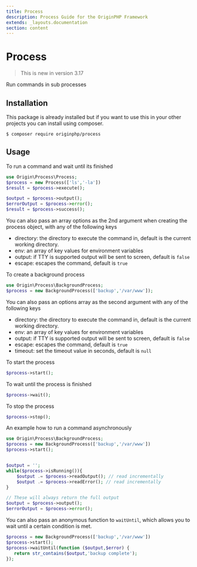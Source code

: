 ```yaml
---
title: Process
description: Process Guide for the OriginPHP Framework
extends: _layouts.documentation
section: content
---
```

# Process

> This is new in version 3.17

Run commands in sub processes

## Installation

This package is already installed but if you want to use this in your other projects you can install using composer.

```linux
$ composer require originphp/process
```

## Usage

To run a command and wait until its finished

```php
use Origin\Process\Process;
$process = new Process(['ls','-la'])
$result = $process->execute();

$output = $process->output();
$errorOutput = $process->error();
$result = $process->success();
```

You can also pass an array options as the 2nd argument when creating the process object, with any of the following keys

- directory: the directory to execute the command in, default is the current working directory.
- env: an array of key values for environment variables
- output: if TTY is supported output will be sent to screen, default is `false`
- escape: escapes the command, default is `true`

To create a background process

```php
use Origin\Process\BackgroundProcess;
$process = new BackgroundProcess(['backup','/var/www']);
```

You can also pass an options array as the second argument with any of the following keys

- directory: the directory to execute the command in, default is the current working directory.
- env: an array of key values for environment variables
- output: if TTY is supported output will be sent to screen, default is `false`
- escape: escapes the command, default is `true`
- timeout: set the timeout value in seconds, default is `null`

To start the process

```php
$process->start();
```

To wait until the process is finished

```php
$process->wait(); 
```

To stop the process

```php
$process->stop();
```

An example how to run a command asynchronously

```php
use Origin\Process\BackgroundProcess;
$process = new BackgroundProcess(['backup','/var/www'])
$process->start();


$output = '';
while($process->isRunning()){
    $output .= $process->readOutput(); // read incrementally
    $output .= $process->readError(); // read incrementally
}

// These will always return the full output
$output = $process->output();
$errorOutput = $process->error();
```

You can also pass an anonymous function to `waitUntil`, which allows you to wait until a certain
condition is met.

```php
$process = new BackgroundProcess(['backup','/var/www'])
$process->start();
$process->waitUntil(function ($output,$error) {
   return str_contains($output,'backup complete');
});
```